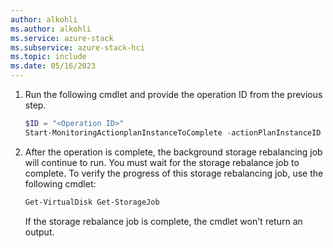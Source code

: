 ```yaml
---
author: alkohli
ms.author: alkohli
ms.service: azure-stack
ms.subservice: azure-stack-hci
ms.topic: include
ms.date: 05/16/2023
---
```


1. Run the following cmdlet and provide the operation ID from the previous step.

    ```powershell
    $ID = "<Operation ID>" 
    Start-MonitoringActionplanInstanceToComplete -actionPlanInstanceID $ID 
    ```

1. After the operation is complete, the background storage rebalancing job will continue to run. You must wait for the storage rebalance job to complete. To verify the progress of this storage rebalancing job, use the following cmdlet:

    ```powershell
    Get-VirtualDisk Get-StorageJob
    ```

    If the storage rebalance job is complete, the cmdlet won't return an output.
